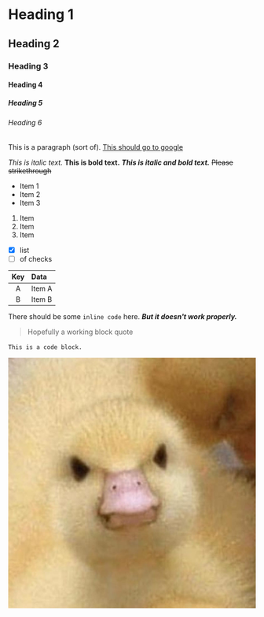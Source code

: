 # Heading 1
## Heading 2
### Heading 3
#### Heading 4
##### Heading 5
###### Heading 6

This is a paragraph (sort of).
[This should go to google](https://google.com)

*This is italic text.*
**This is bold text.**
***This is italic and bold text.***
~~Please strikethrough~~

- Item 1
- Item 2
- Item 3

1. Item
2. Item
3. Item

- [x] list
- [ ] of checks

| Key     | Data                    |
|:-------:|:------------------------|
| A       | Item A                  |
| B       | Item B                  |

There should be some `inline code` here.
***But it doesn't work properly.***

> Hopefully a working block quote

```
This is a code block.
```

![Duck](picture.jpg "An angry duck")